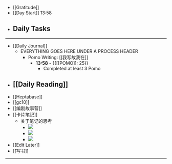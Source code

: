 - [[Gratitude]]
- [[Day Start]] 13:58
- Daily Tasks
    - 
- ---
- [[Daily Journal]] 
    - EVERYTHING GOES HERE UNDER A PROCESS HEADER
        - Pomo Writing: [[我写故我在]]
            - **13:58** - {{[[POMO]]: 25}}
                -  Completed at least 3 Pomo
- [[Daily Reading]]
    - 
- [[Heptabase]]
- [[gc10]]
- [[编剧故事营]]
- [[卡片笔记]]
    - 关于笔记的思考
        - ![](https://firebasestorage.googleapis.com/v0/b/firescript-577a2.appspot.com/o/imgs%2Fapp%2Fhaozhongwen%2F1nLhVfzP3Q.JPG?alt=media&token=e99bd588-7c7e-4640-a5f3-2f5710dfc842)
        - ![](https://firebasestorage.googleapis.com/v0/b/firescript-577a2.appspot.com/o/imgs%2Fapp%2Fhaozhongwen%2Ff77kEu96LO.JPG?alt=media&token=9df8e954-30ee-4687-907b-fa6742c0f32f)
        - ![](https://firebasestorage.googleapis.com/v0/b/firescript-577a2.appspot.com/o/imgs%2Fapp%2Fhaozhongwen%2FBSCIbZYsR7.JPG?alt=media&token=ecb7483c-a332-47ca-97cd-c1491ac00da4)
- [[Edit Later]]
- [[写书]]
- ---
